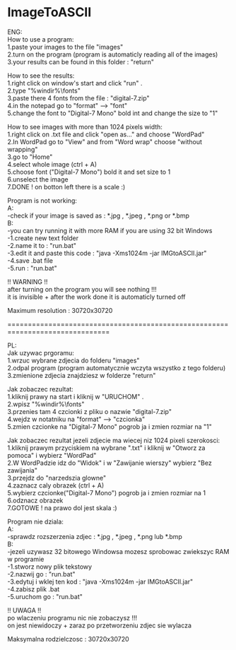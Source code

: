 # ImageToASCII
ENG:        
How to use a program:        
1.paste your images to the file "images"        
2.turn on the program (program is automaticly reading all of the images)        
3.your results can be found in this folder : "return"        
        
How to see the results:        
1.right click on window's start and click "run" .        
2.type "%windir%\fonts"        
3.paste there 4 fonts from the file : "digital-7.zip"        
4.in the notepad go to "format" --> "font"        
5.change the font to "Digital-7 Mono" bold int and change the size to "1"        
        
How to see images with more than 1024 pixels width:        
1.right click on .txt file and click "open as..." and choose "WordPad"        
2.In WordPad go to "View" and from "Word wrap" choose "without wrapping"        
3.go to "Home"         
4.select whole image (ctrl + A)        
5.choose font ("Digital-7 Mono") bold it and set size to 1         
6.unselect the image        
7.DONE ! on botton left there is a scale :)        
        
Program is not working:        
A:        
-check if your image is saved as : *.jpg , *.jpeg , *.png or *.bmp        
B:        
-you can try running it with more RAM if you are using 32 bit Windows        
-1.create new text folder        
-2.name it to : "run.bat"        
-3.edit it and paste this code : "java -Xms1024m -jar IMGtoASCII.jar"        
-4.save .bat file        
-5.run : "run.bat"        
        
!! WARNING !!        
after turning on the program you will see nothing !!!        
it is invisible + after the work done it is automaticly turned off        
        
Maximum resolution : 30720x30720        
        
        
===============================================================================       
        
        
PL:        
Jak uzywac prgoramu:        
1.wrzuc wybrane zdjecia do folderu "images"        
2.odpal program (program automatycznie wczyta wszystko z tego folderu)        
3.zmienione zdjecia znajdziesz w folderze "return"        
        
Jak zobaczec rezultat:        
1.kliknij prawy na start i kliknij w "URUCHOM" .        
2.wpisz "%windir%\fonts"        
3.przenies tam 4 czcionki z pliku o nazwie "digital-7.zip"        
4.wejdz w notatniku na "format" --> "czcionka"        
5.zmien czcionke na "Digital-7 Mono" pogrob ja i zmien rozmiar na "1"        
        
Jak zobaczec rezultat jezeli zdjecie ma wiecej niz 1024 pixeli szerokosci:        
1.kliknij prawym przyciskiem na wybrane ".txt" i kliknij w "Otworz za pomoca" i wybierz "WordPad"        
2.W WordPadzie idz do "Widok" i w "Zawijanie wierszy" wybierz "Bez zawijania"        
3.przejdz do "narzedszia glowne"         
4.zaznacz caly obrazek (ctrl + A)        
5.wybierz czcionke("Digital-7 Mono") pogrob ja i zmien rozmiar na 1        
6.odznacz obrazek        
7.GOTOWE ! na prawo dol jest skala :)        
        
Program nie dziala:        
A:        
-sprawdz rozszerzenia zdjec : *.jpg , *.jpeg , *.png lub *.bmp        
B:        
-jezeli uzywasz 32 bitowego Windowsa mozesz sprobowac zwiekszyc RAM w programie        
-1.stworz nowy plik tekstowy        
-2.nazwij go : "run.bat"        
-3.edytuj i wklej ten kod : "java -Xms1024m -jar IMGtoASCII.jar"        
-4.zabisz plik .bat        
-5.uruchom go : "run.bat"        
        
!! UWAGA !!        
po wlaczeniu programu nic nie zobaczysz !!!        
on jest niewidoczy + zaraz po przetworzeniu zdjec sie wylacza        
        
Maksymalna rodzielczosc : 30720x30720        
